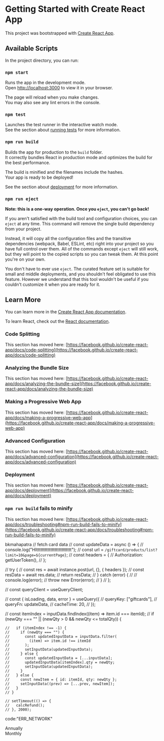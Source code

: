 # Getting Started with Create React App

This project was bootstrapped with [Create React App](https://github.com/facebook/create-react-app).

## Available Scripts

In the project directory, you can run:

### `npm start`

Runs the app in the development mode.\
Open [http://localhost:3000](http://localhost:3000) to view it in your browser.

The page will reload when you make changes.\
You may also see any lint errors in the console.

### `npm test`

Launches the test runner in the interactive watch mode.\
See the section about [running tests](https://facebook.github.io/create-react-app/docs/running-tests) for more information.

### `npm run build`

Builds the app for production to the `build` folder.\
It correctly bundles React in production mode and optimizes the build for the best performance.

The build is minified and the filenames include the hashes.\
Your app is ready to be deployed!

See the section about [deployment](https://facebook.github.io/create-react-app/docs/deployment) for more information.

### `npm run eject`

**Note: this is a one-way operation. Once you `eject`, you can't go back!**

If you aren't satisfied with the build tool and configuration choices, you can `eject` at any time. This command will remove the single build dependency from your project.

Instead, it will copy all the configuration files and the transitive dependencies (webpack, Babel, ESLint, etc) right into your project so you have full control over them. All of the commands except `eject` will still work, but they will point to the copied scripts so you can tweak them. At this point you're on your own.

You don't have to ever use `eject`. The curated feature set is suitable for small and middle deployments, and you shouldn't feel obligated to use this feature. However we understand that this tool wouldn't be useful if you couldn't customize it when you are ready for it.

## Learn More

You can learn more in the [Create React App documentation](https://facebook.github.io/create-react-app/docs/getting-started).

To learn React, check out the [React documentation](https://reactjs.org/).

### Code Splitting

This section has moved here: [https://facebook.github.io/create-react-app/docs/code-splitting](https://facebook.github.io/create-react-app/docs/code-splitting)

### Analyzing the Bundle Size

This section has moved here: [https://facebook.github.io/create-react-app/docs/analyzing-the-bundle-size](https://facebook.github.io/create-react-app/docs/analyzing-the-bundle-size)

### Making a Progressive Web App

This section has moved here: [https://facebook.github.io/create-react-app/docs/making-a-progressive-web-app](https://facebook.github.io/create-react-app/docs/making-a-progressive-web-app)

### Advanced Configuration

This section has moved here: [https://facebook.github.io/create-react-app/docs/advanced-configuration](https://facebook.github.io/create-react-app/docs/advanced-configuration)

### Deployment

This section has moved here: [https://facebook.github.io/create-react-app/docs/deployment](https://facebook.github.io/create-react-app/docs/deployment)

### `npm run build` fails to minify

This section has moved here: [https://facebook.github.io/create-react-app/docs/troubleshooting#npm-run-build-fails-to-minify](https://facebook.github.io/create-react-app/docs/troubleshooting#npm-run-build-fails-to-minify)

bkmahapatra
// fetch card data
// const updateData = async () => {
// console.log("HIttttttttttttttttttttttttt");
// const url = `/giftcard/products/list?limit=10&page=${currentPage}`;
// const headers = {
// Authorization: getUserToken(),
// };

// try {
// const res = await instance.post(url, {}, { headers });
// const resData = await res.data;
// return resData;
// } catch (error) {
// // console.log(error);
// throw new Error(error);
// }
// };

// const queryClient = useQueryClient;

// const { isLoading, data, error } = useQuery({
// queryKey: ["giftcards"],
// queryFn: updateData,
// cacheTime: 20,
// });

// const itemIndex = inputData.findIndex((item) => item.id === itemId);
// if (newQty === "" || (newQty > 0 && newQty <= totalQty)) {

    //   if (itemIndex !== -1) {
    //     if (newQty === "") {
    //       const updatedInputData = inputData.filter(
    //         (item) => item.id !== itemId
    //       );
    //       setInputData(updatedInputData);
    //     } else {
    //       const updatedInputData = [...inputData];
    //       updatedInputData[itemIndex].qty = newQty;
    //       setInputData(updatedInputData);
    //     }
    //   } else {
    //     const newItem = { id: itemId, qty: newQty };
    //     setInputData((prev) => [...prev, newItem]);
    //   }
    // }

    // setTimeout(() => {
    //   calcRefund();
    // }, 2000);

code:"ERR_NETWORK"

<!-- plan selection  -->
 <div className="plan-selection__plan-type">
        <div className="plan-selection__plan-annually">Annually</div>
        <div className="plan-selection__plan-monthly">Monthly</div>
      </div>
